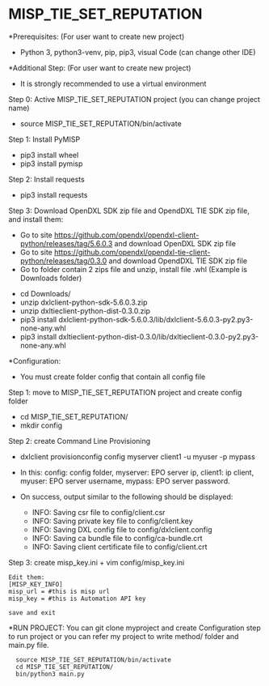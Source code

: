 # MISP_TIE_SET_REPUTATION

*Prerequisites: (For user want to create new project)
- Python 3, python3-venv, pip, pip3, visual Code (can change other IDE)

*Additional Step: (For user want to create new project)
- It is strongly recommended to use a virtual environment

Step 0: Active MISP_TIE_SET_REPUTATION project (you can change project name)

  + source MISP_TIE_SET_REPUTATION/bin/activate

Step 1: Install PyMISP
  
  + pip3 install wheel
  + pip3 install pymisp
  
Step 2: Install requests

  + pip3 install requests
  
Step 3: Download OpenDXL SDK zip file and OpendDXL TIE SDK zip file, and install them:

  - Go to site https://github.com/opendxl/opendxl-client-python/releases/tag/5.6.0.3 and download OpenDXL SDK zip file
  - Go to site https://github.com/opendxl/opendxl-tie-client-python/releases/tag/0.3.0 and download OpendDXL TIE SDK zip file
  - Go to folder contain 2 zips file and unzip, install file .whl (Example is Downloads folder)
  
  + cd Downloads/
  + unzip dxlclient-python-sdk-5.6.0.3.zip
  + unzip dxltieclient-python-dist-0.3.0.zip
  + pip3 install dxlclient-python-sdk-5.6.0.3/lib/dxlclient-5.6.0.3-py2.py3-none-any.whl
  + pip3 install dxltieclient-python-dist-0.3.0/lib/dxltieclient-0.3.0-py2.py3-none-any.whl
  
  
*Configuration: 
  - You must create folder config that contain all config file
  
Step 1: move to MISP_TIE_SET_REPUTATION project and create config folder

  + cd MISP_TIE_SET_REPUTATION/
  + mkdir config
  
Step 2: create Command Line Provisioning

  - dxlclient provisionconfig config myserver client1 -u myuser -p mypass
  
  - In this: config: config folder, myserver: EPO server ip, client1: ip client, myuser: EPO server username, mypass: EPO server password.
    
  - On success, output similar to the following should be displayed:
    + INFO: Saving csr file to config/client.csr
    + INFO: Saving private key file to config/client.key
    + INFO: Saving DXL config file to config/dxlclient.config
    + INFO: Saving ca bundle file to config/ca-bundle.crt
    + INFO: Saving client certificate file to config/client.crt
    
  Step 3: create misp_key.ini
    + vim config/misp_key.ini
    
    Edit them:
    [MISP_KEY_INFO]
    misp_url = #this is misp url
    misp_key = #this is Automation API key
    
    save and exit
    
  
*RUN PROJECT:
    You can git clone myproject and create Configuration step to run project or you can refer my project to write method/ folder and main.py file. 
      
      source MISP_TIE_SET_REPUTATION/bin/activate
      cd MISP_TIE_SET_REPUTATION/
      bin/python3 main.py



  
  
  
  
  
  

  




